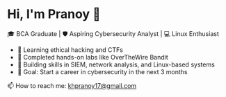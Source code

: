 # Hi, I'm Pranoy 👋

🎓 BCA Graduate | 🛡️ Aspiring Cybersecurity Analyst | 💻 Linux Enthusiast

- 🌱 Learning ethical hacking and CTFs
- 🧪 Completed hands-on labs like OverTheWire Bandit
- 🧠 Building skills in SIEM, network analysis, and Linux-based systems
- 🚀 Goal: Start a career in cybersecurity in the next 3 months

📫 How to reach me: [khpranoy17@gmail.com](mailto:khpranoy17@gmail.com)
